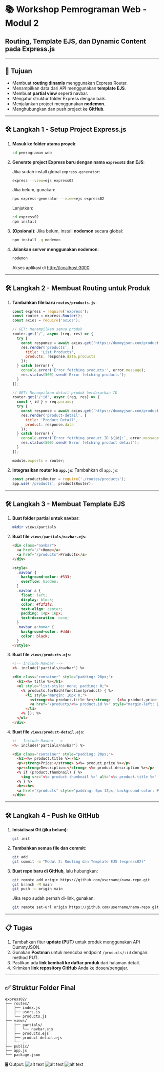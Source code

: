# 📚 Workshop Pemrograman Web - Modul 2  
## Routing, Template EJS, dan Dynamic Content pada Express.js

---

## 📌 Tujuan
- Membuat **routing dinamis** menggunakan Express Router.
- Menampilkan data dari API menggunakan **template EJS**.
- Membuat **partial view** seperti navbar.
- Mengatur struktur folder Express dengan baik.
- Menjalankan project menggunakan **nodemon**.
- Menghubungkan dan push project ke **GitHub**.

---

## 🛠 Langkah 1 - Setup Project Express.js

1. **Masuk ke folder utama proyek**:
   ```bash
   cd pemrograman-web
   ```

2. **Generate project Express baru dengan nama `express02` dan EJS**:
   
   Jika sudah install global `express-generator`:
   ```bash
   express --view=ejs express02
   ```

   Jika belum, gunakan:
   ```bash
   npx express-generator --view=ejs express02
   ```

   Lanjutkan:
   ```bash
   cd express02
   npm install
   ```

3. **(Opsional)**: Jika belum, install **nodemon** secara global:
   ```bash
   npm install -g nodemon
   ```

4. **Jalankan server menggunakan nodemon**:
   ```bash
   nodemon
   ```
   Akses aplikasi di [http://localhost:3000](http://localhost:3000).

---

## 🛠 Langkah 2 - Membuat Routing untuk Produk

1. **Tambahkan file baru `routes/products.js`**:
   ```javascript
   const express = require('express');
   const router = express.Router();
   const axios = require('axios');

   // GET: Menampilkan semua produk
   router.get('/', async (req, res) => {
     try {
       const response = await axios.get('https://dummyjson.com/products');
       res.render('products', { 
         title: 'List Products', 
         products: response.data.products 
       });
     } catch (error) {
       console.error('Error fetching products:', error.message);
       res.status(500).send('Error fetching products');
     }
   });

   // GET: Menampilkan detail produk berdasarkan ID
   router.get('/:id', async (req, res) => {
     const { id } = req.params;
     try {
       const response = await axios.get(`https://dummyjson.com/products/${id}`);
       res.render('product-detail', { 
         title: 'Product Detail', 
         product: response.data 
       });
     } catch (error) {
       console.error(`Error fetching product ID ${id}:`, error.message);
       res.status(500).send('Error fetching product detail');
     }
   });

   module.exports = router;
   ```

2. **Integrasikan router ke `app.js`**:
   Tambahkan di `app.js`:
   ```javascript
   const productsRouter = require('./routes/products');
   app.use('/products', productsRouter);
   ```

---

## 🛠 Langkah 3 - Membuat Template EJS

1. **Buat folder partial untuk navbar**:
   ```bash
   mkdir views/partials
   ```

2. **Buat file `views/partials/navbar.ejs`**:
   ```html
   <div class="navbar">
     <a href="/">Home</a>
     <a href="/products">Products</a>
   </div>

   <style>
     .navbar {
       background-color: #333;
       overflow: hidden;
     }
     .navbar a {
       float: left;
       display: block;
       color: #f2f2f2;
       text-align: center;
       padding: 14px 16px;
       text-decoration: none;
     }
     .navbar a:hover {
       background-color: #ddd;
       color: black;
     }
   </style>
   ```

3. **Buat file `views/products.ejs`**:
   ```html
   <!-- Include Navbar -->
   <%- include('partials/navbar') %>

   <div class="container" style="padding: 20px;">
     <h1><%= title %></h1>
     <ul style="list-style: none; padding: 0;">
       <% products.forEach(function(product) { %>
         <li style="margin: 10px 0;">
           <strong><%= product.title %></strong> - $<%= product.price %>
           <a href="/products/<%= product.id %>" style="margin-left: 10px; padding: 6px 12px; background-color: #007BFF; color: white; text-decoration: none; border-radius: 4px;">Detail</a>
         </li>
       <% }); %>
     </ul>
   </div>
   ```

4. **Buat file `views/product-detail.ejs`**:
   ```html
   <!-- Include Navbar -->
   <%- include('partials/navbar') %>

   <div class="container" style="padding: 20px;">
     <h1><%= product.title %></h1>
     <p><strong>Price:</strong> $<%= product.price %></p>
     <p><strong>Description:</strong> <%= product.description %></p>
     <% if (product.thumbnail) { %>
       <img src="<%= product.thumbnail %>" alt="<%= product.title %>" style="max-width: 300px;">
     <% } %>
     <br><br>
     <a href="/products" style="padding: 6px 12px; background-color: #28a745; color: white; text-decoration: none; border-radius: 4px;">Back to Products</a>
   </div>
   ```

---

## 🛠 Langkah 4 - Push ke GitHub

1. **Inisialisasi Git (jika belum)**:
   ```bash
   git init
   ```

2. **Tambahkan semua file dan commit**:
   ```bash
   git add .
   git commit -m "Modul 2: Routing dan Template EJS (express02)"
   ```

3. **Buat repo baru di GitHub**, lalu hubungkan:
   ```bash
   git remote add origin https://github.com/username/nama-repo.git
   git branch -M main
   git push -u origin main
   ```

   Jika repo sudah pernah di-link, gunakan:
   ```bash
   git remote set-url origin https://github.com/username/nama-repo.git
   ```

---

## 📋 Tugas

1. Tambahkan fitur **update (PUT)** untuk produk menggunakan API DummyJSON.
2. Gunakan **Postman** untuk mencoba endpoint `/products/:id` dengan method PUT.
3. Pastikan ada **link kembali ke daftar produk** dari halaman detail.
4. Kirimkan **link repository GitHub** Anda ke dosen/pengajar.

---

## ✅ Struktur Folder Final
```
express02/
├── routes/
│   ├── index.js
│   ├── users.js
│   └── products.js
├── views/
│   ├── partials/
│   │   └── navbar.ejs
│   ├── products.ejs
│   ├── product-detail.ejs
│   └── ...
├── public/
├── app.js
└── package.json
```

🖥️ Output:
![alt text](https://github.com/haidar89/pemrograman-berbasis-web/blob/main/img/2a.png?raw=true)
![alt text](https://github.com/haidar89/pemrograman-berbasis-web/blob/main/img/2b.png?raw=true)
![alt text](https://github.com/haidar89/pemrograman-berbasis-web/blob/main/img/2c.png?raw=true)
